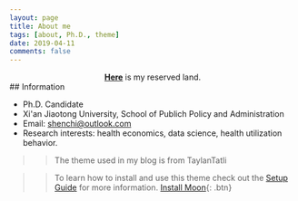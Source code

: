 ```yaml
---
layout: page
title: About me
tags: [about, Ph.D., theme]
date: 2019-04-11
comments: false
---
```


<center><a href="http://shumchi.github.io"><b>Here</b></a> is my reserved land.</center>
## Information

* Ph.D. Candidate
* Xi'an Jiaotong University, School of Publich Policy and Administration
* Email: shenchi@outlook.com
* Research interests: health economics, data science, health utilization behavior.

> > The theme used in my blog is from TaylanTatli

> > To learn how to install and use this theme check out the [Setup Guide](http://taylantatli.me/Moon/moon-theme/) for more information.
> > [Install Moon](https://github.com/TaylanTatli/Moon){: .btn}

